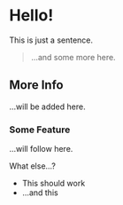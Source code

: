 # Hello!

This is just a sentence.

> ...and some more here.

## More Info

...will be added here.

### Some Feature

...will follow here.

What else...?

* This should work
* ...and this
